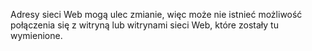 <Token xmlns:xlink="http://www.w3.org/1999/xlink">Adresy sieci Web mogą ulec zmianie, więc może nie istnieć możliwość połączenia się z witryną lub witrynami sieci Web, które zostały tu wymienione.</Token>

<!--HONumber=May16_HO1-->


